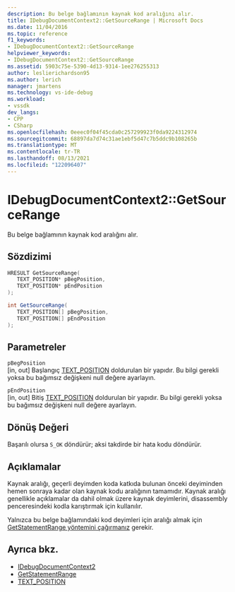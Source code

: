 ```yaml
---
description: Bu belge bağlamının kaynak kod aralığını alır.
title: IDebugDocumentContext2::GetSourceRange | Microsoft Docs
ms.date: 11/04/2016
ms.topic: reference
f1_keywords:
- IDebugDocumentContext2::GetSourceRange
helpviewer_keywords:
- IDebugDocumentContext2::GetSourceRange
ms.assetid: 5903c75e-5390-4d13-9314-1ee276255313
author: leslierichardson95
ms.author: lerich
manager: jmartens
ms.technology: vs-ide-debug
ms.workload:
- vssdk
dev_langs:
- CPP
- CSharp
ms.openlocfilehash: 0eeec0f04f45cda0c257299923f0da9224312974
ms.sourcegitcommit: 68897da7d74c31ae1ebf5d47c7b5ddc9b108265b
ms.translationtype: MT
ms.contentlocale: tr-TR
ms.lasthandoff: 08/13/2021
ms.locfileid: "122096407"
---
```

# <a name="idebugdocumentcontext2getsourcerange"></a>IDebugDocumentContext2::GetSourceRange
Bu belge bağlamının kaynak kod aralığını alır.

## <a name="syntax"></a>Sözdizimi

```cpp
HRESULT GetSourceRange( 
   TEXT_POSITION* pBegPosition,
   TEXT_POSITION* pEndPosition
);
```

```csharp
int GetSourceRange( 
   TEXT_POSITION[] pBegPosition,
   TEXT_POSITION[] pEndPosition
);
```

## <a name="parameters"></a>Parametreler
`pBegPosition`\
[in, out] Başlangıç [TEXT_POSITION](../../../extensibility/debugger/reference/text-position.md) doldurulan bir yapıdır. Bu bilgi gerekli yoksa bu bağımsız değişkeni null değere ayarlayın.

`pEndPosition`\
[in, out] Bitiş [TEXT_POSITION](../../../extensibility/debugger/reference/text-position.md) doldurulan bir yapıdır. Bu bilgi gerekli yoksa bu bağımsız değişkeni null değere ayarlayın.

## <a name="return-value"></a>Dönüş Değeri
 Başarılı olursa `S_OK` döndürür; aksi takdirde bir hata kodu döndürür.

## <a name="remarks"></a>Açıklamalar
 Kaynak aralığı, geçerli deyimden koda katkıda bulunan önceki deyiminden hemen sonraya kadar olan kaynak kodu aralığının tamamıdır. Kaynak aralığı genellikle açıklamalar da dahil olmak üzere kaynak deyimlerini, disassembly penceresindeki kodla karıştırmak için kullanılır.

 Yalnızca bu belge bağlamındaki kod deyimleri için aralığı almak için [GetStatementRange yöntemini çağırmanız](../../../extensibility/debugger/reference/idebugdocumentcontext2-getstatementrange.md) gerekir.

## <a name="see-also"></a>Ayrıca bkz.
- [IDebugDocumentContext2](../../../extensibility/debugger/reference/idebugdocumentcontext2.md)
- [GetStatementRange](../../../extensibility/debugger/reference/idebugdocumentcontext2-getstatementrange.md)
- [TEXT_POSITION](../../../extensibility/debugger/reference/text-position.md)
